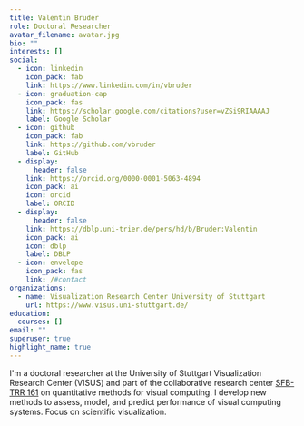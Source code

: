 ```yaml
---
title: Valentin Bruder
role: Doctoral Researcher
avatar_filename: avatar.jpg
bio: ""
interests: []
social:
  - icon: linkedin
    icon_pack: fab
    link: https://www.linkedin.com/in/vbruder
  - icon: graduation-cap
    icon_pack: fas
    link: https://scholar.google.com/citations?user=vZSi9RIAAAAJ
    label: Google Scholar
  - icon: github
    icon_pack: fab
    link: https://github.com/vbruder
    label: GitHub
  - display:
      header: false
    link: https://orcid.org/0000-0001-5063-4894
    icon_pack: ai
    icon: orcid
    label: ORCID
  - display:
      header: false
    link: https://dblp.uni-trier.de/pers/hd/b/Bruder:Valentin
    icon_pack: ai
    icon: dblp
    label: DBLP
  - icon: envelope
    icon_pack: fas
    link: /#contact
organizations:
  - name: Visualization Research Center University of Stuttgart
    url: https://www.visus.uni-stuttgart.de/
education:
  courses: []
email: ""
superuser: true
highlight_name: true
---
```

I'm a doctoral researcher at the University of Stuttgart Visualization Research Center (VISUS) and part of the collaborative research center [SFB-TRR 161](http://www.sfbtrr161.de/research/project_a02/index.html) on quantitative methods for visual computing. I develop new methods to assess, model, and predict performance of visual computing systems. Focus on scientific visualization.
